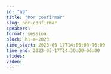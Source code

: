 ```yaml
---
id: "a9"
title: "Por confirmar"
slug: por-confirmar
speakers:
format: session
block: h1-a-2023
time_start: 2023-05-17T14:00:00-06:00
time_end: 2023-05-17T14:30:00-06:00
slides: 
video: 
---
```


